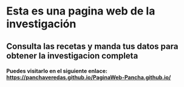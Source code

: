 # Esta es una pagina web de la investigación 
## Consulta las recetas y manda tus datos para obtener la investigacion completa 
#### Puedes visitarlo en el siguiente enlace: https://panchaveredas.github.io/PaginaWeb-Pancha.github.io/ 
